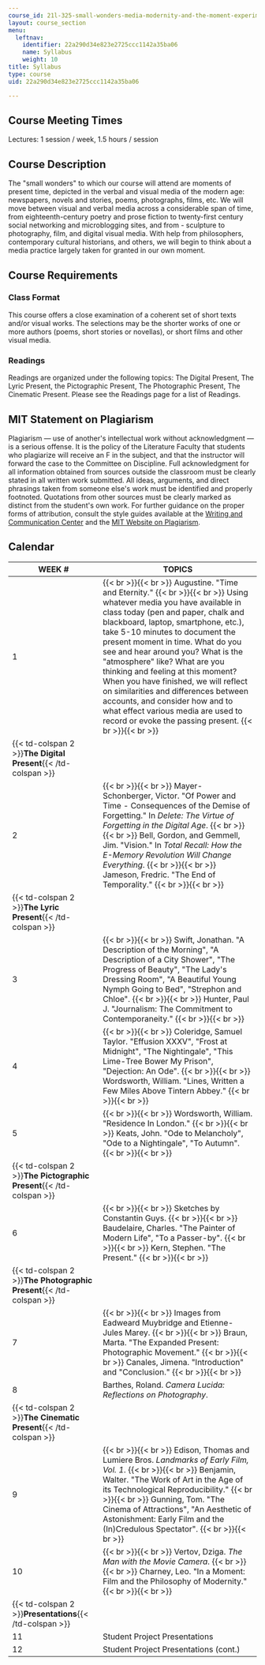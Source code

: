 ```yaml
---
course_id: 21l-325-small-wonders-media-modernity-and-the-moment-experiments-in-time-fall-2010
layout: course_section
menu:
  leftnav:
    identifier: 22a290d34e823e2725ccc1142a35ba06
    name: Syllabus
    weight: 10
title: Syllabus
type: course
uid: 22a290d34e823e2725ccc1142a35ba06

---
```


Course Meeting Times
--------------------

Lectures: 1 session / week, 1.5 hours / session

Course Description
------------------

The "small wonders" to which our course will attend are moments of present time, depicted in the verbal and visual media of the modern age: newspapers, novels and stories, poems, photographs, films, etc. We will move between visual and verbal media across a considerable span of time, from eighteenth-century poetry and prose fiction to twenty-first century social networking and microblogging sites, and from - sculpture to photography, film, and digital visual media. With help from philosophers, contemporary cultural historians, and others, we will begin to think about a media practice largely taken for granted in our own moment.

Course Requirements
-------------------

### Class Format

This course offers a close examination of a coherent set of short texts and/or visual works. The selections may be the shorter works of one or more authors (poems, short stories or novellas), or short films and other visual media.

### Readings

Readings are organized under the following topics: The Digital Present, The Lyric Present, the Pictographic Present, The Photographic Present, The Cinematic Present. Please see the Readings page for a list of Readings.

MIT Statement on Plagiarism
---------------------------

Plagiarism — use of another's intellectual work without acknowledgment — is a serious offense. It is the policy of the Literature Faculty that students who plagiarize will receive an F in the subject, and that the instructor will forward the case to the Committee on Discipline. Full acknowledgment for all information obtained from sources outside the classroom must be clearly stated in all written work submitted. All ideas, arguments, and direct phrasings taken from someone else's work must be identified and properly footnoted. Quotations from other sources must be clearly marked as distinct from the student's own work. For further guidance on the proper forms of attribution, consult the style guides available at the [Writing and Communication Center](http://cmsw.mit.edu/writing-and-communication-center/) and the [MIT Website on Plagiarism](http://cmsw.mit.edu/writing-and-communication-center/avoiding-plagiarism/).

Calendar
--------

| WEEK # | TOPICS |
| --- | --- |
| 1 |  {{< br >}}{{< br >}} Augustine. "Time and Eternity." {{< br >}}{{< br >}} Using whatever media you have available in class today (pen and paper, chalk and blackboard, laptop, smartphone, etc.), take 5-10 minutes to document the present moment in time. What do you see and hear around you? What is the "atmosphere" like? What are you thinking and feeling at this moment? When you have finished, we will reflect on similarities and differences between accounts, and consider how and to what effect various media are used to record or evoke the passing present. {{< br >}}{{< br >}}  |
| {{< td-colspan 2 >}}**The Digital Present**{{< /td-colspan >}} ||
| 2 |  {{< br >}}{{< br >}} Mayer-Schonberger, Victor. "Of Power and Time - Consequences of the Demise of Forgetting." In _Delete: The Virtue of Forgetting in the Digital Age_. {{< br >}}{{< br >}} Bell, Gordon, and Gemmell, Jim. "Vision." In _Total Recall: How the E-Memory Revolution Will Change Everything_. {{< br >}}{{< br >}} Jameson, Fredric. "The End of Temporality." {{< br >}}{{< br >}}  |
| {{< td-colspan 2 >}}**The Lyric Present**{{< /td-colspan >}} ||
| 3 |  {{< br >}}{{< br >}} Swift, Jonathan. "A Description of the Morning", "A Description of a City Shower", "The Progress of Beauty", "The Lady's Dressing Room", "A Beautiful Young Nymph Going to Bed", "Strephon and Chloe". {{< br >}}{{< br >}} Hunter, Paul J. "Journalism: The Commitment to Contemporaneity." {{< br >}}{{< br >}}  |
| 4 |  {{< br >}}{{< br >}} Coleridge, Samuel Taylor. "Effusion XXXV", "Frost at Midnight", "The Nightingale", "This Lime-Tree Bower My Prison", "Dejection: An Ode". {{< br >}}{{< br >}} Wordsworth, William. "Lines, Written a Few Miles Above Tintern Abbey." {{< br >}}{{< br >}}  |
| 5 |  {{< br >}}{{< br >}} Wordsworth, William. "Residence In London." {{< br >}}{{< br >}} Keats, John. "Ode to Melancholy", "Ode to a Nightingale", "To Autumn". {{< br >}}{{< br >}}  |
| {{< td-colspan 2 >}}**The Pictographic Present**{{< /td-colspan >}} ||
| 6 |  {{< br >}}{{< br >}} Sketches by Constantin Guys. {{< br >}}{{< br >}} Baudelaire, Charles. "The Painter of Modern Life", "To a Passer-by". {{< br >}}{{< br >}} Kern, Stephen. "The Present." {{< br >}}{{< br >}}  |
| {{< td-colspan 2 >}}**The Photographic Present**{{< /td-colspan >}} ||
| 7 |  {{< br >}}{{< br >}} Images from Eadweard Muybridge and Etienne-Jules Marey. {{< br >}}{{< br >}} Braun, Marta. "The Expanded Present: Photographic Movement." {{< br >}}{{< br >}} Canales, Jimena. "Introduction" and "Conclusion." {{< br >}}{{< br >}}  |
| 8 | Barthes, Roland. _Camera Lucida: Reflections on Photography_. |
| {{< td-colspan 2 >}}**The Cinematic Present**{{< /td-colspan >}} ||
| 9 |  {{< br >}}{{< br >}} Edison, Thomas and Lumiere Bros. _Landmarks of Early Film, Vol. 1_. {{< br >}}{{< br >}} Benjamin, Walter. "The Work of Art in the Age of its Technological Reproducibility." {{< br >}}{{< br >}} Gunning, Tom. "The Cinema of Attractions", "An Aesthetic of Astonishment: Early Film and the (In)Credulous Spectator". {{< br >}}{{< br >}}  |
| 10 |  {{< br >}}{{< br >}} Vertov, Dziga. _The Man with the Movie Camera_. {{< br >}}{{< br >}} Charney, Leo. "In a Moment: Film and the Philosophy of Modernity." {{< br >}}{{< br >}}  |
| {{< td-colspan 2 >}}**Presentations**{{< /td-colspan >}} ||
| 11 | Student Project Presentations |
| 12 | Student Project Presentations (cont.)